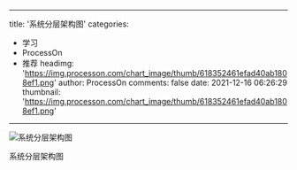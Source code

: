 
---
title: '系统分层架构图'
categories: 
 - 学习
 - ProcessOn
 - 推荐
headimg: 'https://img.processon.com/chart_image/thumb/618352461efad40ab1808ef1.png'
author: ProcessOn
comments: false
date: 2021-12-16 06:26:29
thumbnail: 'https://img.processon.com/chart_image/thumb/618352461efad40ab1808ef1.png'
---

<div>   
<img class="thumb" alt="系统分层架构图" src="https://img.processon.com/chart_image/thumb/618352461efad40ab1808ef1.png" referrerpolicy="no-referrer">
<p>系统分层架构图</p>  
</div>
            